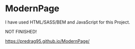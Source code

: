 # ModernPage
   
I have used HTML/SASS/BEM and JavaScript for this Project.

 
NOT FINISHED!  


https://predrag95.github.io/ModernPage/
